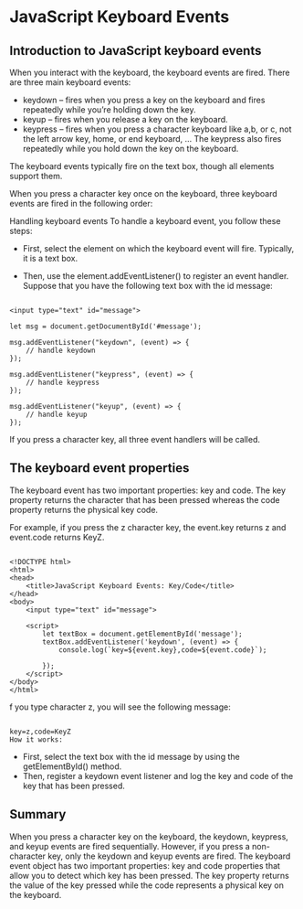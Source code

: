# JavaScript Keyboard Events

## Introduction to JavaScript keyboard events

When you interact with the keyboard, the keyboard events are fired. There are three main keyboard events:

* keydown – fires when you press a key on the keyboard and fires repeatedly while you’re holding down the key.
* keyup – fires when you release a key on the keyboard.
* keypress – fires when you press a character keyboard like a,b, or c, not the left arrow key, home, or end keyboard, … The keypress also fires repeatedly while you hold down the key on the keyboard.

The keyboard events typically fire on the text box, though all elements support them.

When you press a character key once on the keyboard, three keyboard events are fired in the following order:

Handling keyboard events
To handle a keyboard event, you follow these steps:

* First, select the element on which the keyboard event will fire. Typically, it is a text box.

* Then, use the element.addEventListener() to register an event handler.
Suppose that you have the following text box with the id message:

```JS

<input type="text" id="message">

let msg = document.getDocumentById('#message');

msg.addEventListener("keydown", (event) => {
    // handle keydown
});

msg.addEventListener("keypress", (event) => {
    // handle keypress
});

msg.addEventListener("keyup", (event) => {
    // handle keyup
});

```

If you press a character key, all three event handlers will be called.

## The keyboard event properties

The keyboard event has two important properties: key and code. The key property returns the character that has been pressed whereas the code property returns the physical key code.

For example, if you press the z character key, the event.key returns z and event.code returns KeyZ.

```JS

<!DOCTYPE html>
<html>
<head>
    <title>JavaScript Keyboard Events: Key/Code</title>
</head>
<body>
    <input type="text" id="message">

    <script>
        let textBox = document.getElementById('message');
        textBox.addEventListener('keydown', (event) => {
            console.log(`key=${event.key},code=${event.code}`);

        });
    </script>
</body>
</html>

```

f you type character z, you will see the following message:

```JS

key=z,code=KeyZ
How it works:

```

* First, select the text box with the id message by using the getElementById() method.
* Then, register a keydown event listener and log the key and code of the key that has been pressed.


## Summary

When you press a character key on the keyboard, the keydown, keypress, and keyup events are fired sequentially. However, if you press a non-character key, only the keydown and keyup events are fired.
The keyboard event object has two important properties: key and code  properties that allow you to detect which key has been pressed.
The key property returns the value of the key pressed while the code represents a physical key on the keyboard.